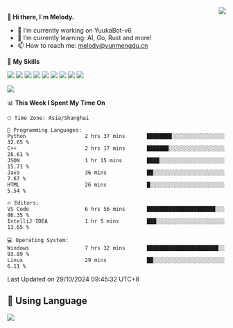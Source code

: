 <a href="#">
  <img align="right" src="https://github-readme-stats.vercel.app/api?username=melodyyuuka&count_private=true&show_icons=true" />
</a>

**👋 Hi there, I`m Melody.**

- 🔭 I’m currently working on YuukaBot-v6
- 🌱 I’m currently learning: AI, Go, Rust and more!
- 📫 How to reach me: melody@yunmengdu.cn

🌟 **My Skills** 

![](https://img.shields.io/badge/-Python-3e74a2?style=flat-square&logo=Python&logoColor=fff)
![](https://img.shields.io/badge/-Java-007396?style=flat-square&logo=OpenJDK&logoColor=fff)
![](https://img.shields.io/badge/-Node.js-339933?style=flat-square&logo=Node.js&logoColor=fff)
![](https://img.shields.io/badge/-Git-f05032?style=flat-square&logo=git&logoColor=fff)
![](https://img.shields.io/badge/-PostgreSQL-4169e1?style=flat-square&logo=PostgreSQL&logoColor=fff)
![](https://img.shields.io/badge/-Rust-000000?style=flat-square&logo=rust&logoColor=fff)
![](https://img.shields.io/badge/-VSCode-007acc?style=flat-square&logo=Visual-Studio-Code&logoColor=fff)
![](https://img.shields.io/badge/-FastAPI-009688?style=flat-square&logo=FastAPI&logoColor=fff)
![](https://img.shields.io/badge/-Linux-000000?style=flat-square&logo=Linux&logoColor=fff)


![](https://wakatime.com/badge/user/fa6dc0e2-47c5-4d2d-ae45-69fec6f2122c.svg)

<!--START_SECTION:waka-->
📊 **This Week I Spent My Time On** 

```text
🕑︎ Time Zone: Asia/Shanghai

💬 Programming Languages: 
Python                   2 hrs 37 mins       ████████░░░░░░░░░░░░░░░░░   32.65 % 
C++                      2 hrs 17 mins       ███████░░░░░░░░░░░░░░░░░░   28.61 % 
JSON                     1 hr 15 mins        ████░░░░░░░░░░░░░░░░░░░░░   15.71 % 
Java                     36 mins             ██░░░░░░░░░░░░░░░░░░░░░░░    7.67 % 
HTML                     26 mins             █░░░░░░░░░░░░░░░░░░░░░░░░    5.54 % 

🔥 Editors: 
VS Code                  6 hrs 56 mins       ██████████████████████░░░   86.35 % 
IntelliJ IDEA            1 hr 5 mins         ███░░░░░░░░░░░░░░░░░░░░░░   13.65 % 

💻 Operating System: 
Windows                  7 hrs 32 mins       ███████████████████████░░   93.89 % 
Linux                    29 mins             ██░░░░░░░░░░░░░░░░░░░░░░░    6.11 % 
```


 Last Updated on 29/10/2024 09:45:32 UTC+8
<!--END_SECTION:waka-->

## 🥰 **Using Language**

![](https://github-readme-stats.vercel.app/api/wakatime?username=MelodyYuyuko&layout=compact&hide_border=true)
